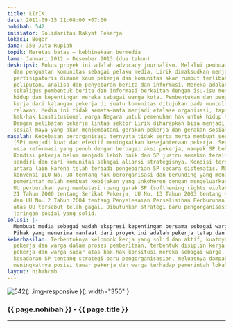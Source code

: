 ```yaml
---
title: LIrIK
date: 2011-09-15 11:08:00 +07:00
nohibah: 542
inisiator: Solidaritas Rakyat Pekerja
lokasi: Bogor
dana: 350 Juta Rupiah
topik: Meretas batas – kebhinekaan bermedia
lama: Januari 2012 – Desember 2013 (dua tahun)
deskripsi: Fokus proyek ini adalah advocacy journalism. Melalui pembuatan media website
  dan penguatan komunitas sebagai pelaku media, Lirik dimaksudkan menjadi media online
  partisipatoris dimana kaum pekerja dan komunitas akar rumput terlibat dalam pengumpulan,
  peliputan, analisa dan penyebaran berita dan informasi. Mereka adalah sumber berita
  sekaligus pembentuk berita dan informasi berkaitan dengan isu-isu menyangkut hajat
  hidup dan kepentingan mereka sebagai warga kota. Pembentukan dan penguatan kelompok
  kerja dari kalangan pekerja di suatu komunitas ditujukan pada munculnya koresponden
  relawan. Media ini tidak semata-mata menjadi etalase organisasi, tapi mau mengadvokasikan
  hak-hak konstitusional warga Negara untuk pemenuhan hak untuk hidup layak dan sejahtera.
  Dengan pelibatan pekerja lintas sektor Lirik diharapkan bisa menjadi jaringan gerakan
  sosial maya yang akan menjembatani gerakan pekerja dan gerakan sosial.
masalah: Kebebasan berorganisasi ternyata tidak serta merta membuat serikat pekerja
  (SP) menjadi kuat dan efektif meningkatkan kesejahteraan pekerja. Sepanjang 13 tahun
  usia reformasi yang penuh dengan berbagai aksi pekerja, nampak SP belum efektif.
  Kondisi pekerja belum menjadi lebih baik dan SP justru semakin teralinasi dari anggotanya
  sendiri dan dari komunitas sebagai aliansi strategisnya. Kondisi tersebut disebabkan
  antara lain karena telah terjadi pengebirian SP secara sistematis. Menyusul diratifikasinya
  konvensi ILO No. 98 tentang hak berorganisasi dan berunding yang menandai awal reformasi,
  pemerintah malah membuat kebijakan yang inkoheren dengan mengeluarkan paket reformasi
  UU perburuhan yang membatasi ruang gerak SP (softhening rights violations); UU No.
  21 Tahun 2000 tentang Serikat Pekerja, UU No. 13 Tahun 2003 tentang Ketenagakerjaan
  dan UU No. 2 Tahun 2004 tentang Penyelesaian Perselisihan Perburuhan. Judicial review
  atas UU tersebut telah gagal. Dibutuhkan strategi baru pengorganisasian SP dan membangun
  jaringan sosial yang solid.
solusi: |-
  Membuat media sebagai wadah ekspresi kepentingan bersama sebagai warga. Membentuk kelompok-kelompok kerja dengan pendekatan komunitas di sekitar wilayah industri dan wilayah pesisir. Belajar bersama tentang jurnalistik, hak-hak warga yang dijamin konstitusi, struktur sosial kemudian mendorong mereka menjadi koresponden relawan. Proses belajar sambil bekerja dilakukan terus menerus melalui diskusi-diskusi kelompok rutin dan sekaligus menjadi pelaku media. Mendorong aksi untuk melakukan advokasi bersama tentang isu-isu yang dianggap penting dan mendesak. Lirik berupaya menawarkan platform bersama dimana pekerja dan komunitas berdiri di atasnya. Pokja akan memainkan peran penting menjadi focal point masing-masing wilayah untuk memberikan kepemimpinan kepada komunitasnya, menularkan ide dan memobilisasi warga.
  Pihak yang menerima manfaat dari proyek ini adalah pekerja tetap dan kontrak/harian di sektor manufaktur, nelayan, masyarakat kecil, dan DPC-DPC (Pimpinan Cabang) Serikat Pekerja, serta koperasi-koperasi pekerja.
keberhasilan: Terbentuknya kelompok kerja yang solid dan aktif, kuatnya partisipasi
  pekerja dan warga dalam proses pemberitaan, terbentuk disiplin kerja jurnalistik,
  pekerja dan warga sadar atas hak-hak konsitusi mereka sebagai warga, terbangunnya
  kesadaran SP tentang strategi baru pengorganisasian, meluasnya dampak media, dan
  meningkatnya posisi tawar pekerja dan warga terhadap pemerintah lokal.
layout: hibahcmb
---
```


![542](/static/img/hibahcmb/542.png){: .img-responsive }{: width="350" }

### {{ page.nohibah }} - {{ page.title }}

---
